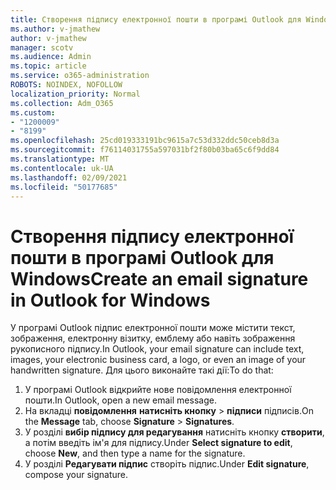 ```yaml
---
title: Створення підпису електронної пошти в програмі Outlook для Windows
ms.author: v-jmathew
author: v-jmathew
manager: scotv
ms.audience: Admin
ms.topic: article
ms.service: o365-administration
ROBOTS: NOINDEX, NOFOLLOW
localization_priority: Normal
ms.collection: Adm_O365
ms.custom:
- "1200009"
- "8199"
ms.openlocfilehash: 25cd019333191bc9615a7c53d332ddc50ceb8d3a
ms.sourcegitcommit: f76114031755a597031bf2f80b03ba65c6f9dd84
ms.translationtype: MT
ms.contentlocale: uk-UA
ms.lasthandoff: 02/09/2021
ms.locfileid: "50177685"
---
```

# <a name="create-an-email-signature-in-outlook-for-windows"></a><span data-ttu-id="b4314-102">Створення підпису електронної пошти в програмі Outlook для Windows</span><span class="sxs-lookup"><span data-stu-id="b4314-102">Create an email signature in Outlook for Windows</span></span>

<span data-ttu-id="b4314-103">У програмі Outlook підпис електронної пошти може містити текст, зображення, електронну візитку, емблему або навіть зображення рукописного підпису.</span><span class="sxs-lookup"><span data-stu-id="b4314-103">In Outlook, your email signature can include text, images, your electronic business card, a logo, or even an image of your handwritten signature.</span></span> <span data-ttu-id="b4314-104">Для цього виконайте такі дії:</span><span class="sxs-lookup"><span data-stu-id="b4314-104">To do that:</span></span>

1. <span data-ttu-id="b4314-105">У програмі Outlook відкрийте нове повідомлення електронної пошти.</span><span class="sxs-lookup"><span data-stu-id="b4314-105">In Outlook, open a new email message.</span></span>
2. <span data-ttu-id="b4314-106">На вкладці **повідомлення** **натисніть кнопку**  >  **підписи** підписів.</span><span class="sxs-lookup"><span data-stu-id="b4314-106">On the **Message** tab, choose **Signature** > **Signatures**.</span></span>
3. <span data-ttu-id="b4314-107">У розділі **вибір підпису для редагування** натисніть кнопку **створити**, а потім введіть ім'я для підпису.</span><span class="sxs-lookup"><span data-stu-id="b4314-107">Under **Select signature to edit**, choose **New**, and then type a name for the signature.</span></span>
4. <span data-ttu-id="b4314-108">У розділі **Редагувати підпис** створіть підпис.</span><span class="sxs-lookup"><span data-stu-id="b4314-108">Under **Edit signature**, compose your signature.</span></span>
